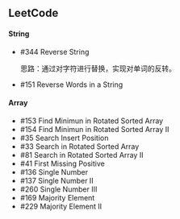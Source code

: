 ## LeetCode

#### String

* \#344 Reverse String

  思路：通过对字符进行替换，实现对单词的反转。

* \#151 Reverse Words in a String


#### Array

* \#153 Find Minimun in Rotated Sorted Array
* \#154 Find Minimun in Rotated Sorted Array II
* \#35  Search Insert Position
* \#33  Search in Rotated Sorted Array
* \#81  Search in Rotated Sorted Array II
* \#41  First Missing Positive
* \#136 Single Number
* \#137 Single Number II
* \#260 Single Number III
* \#169 Majority Element
* \#229 Majority Element II 

